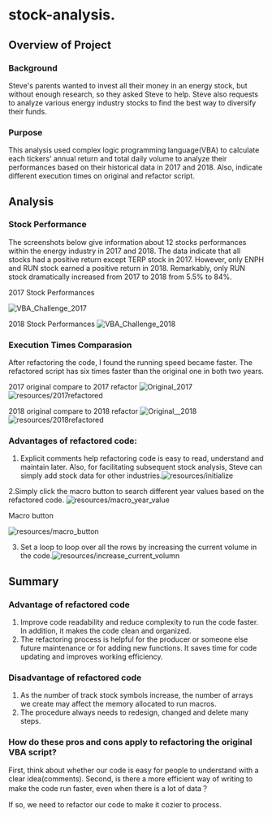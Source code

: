 # stock-analysis.

## Overview of Project
### Background
Steve's parents wanted to invest all their money in an energy stock, but without enough research, so they asked Steve to help. Steve also requests to analyze various energy industry stocks to find the best way to diversify their funds.

### Purpose
This analysis used complex logic programming language(VBA) to calculate each tickers' annual return and total daily volume to analyze their performances based on their historical data in 2017 and 2018. Also, indicate different execution times on original and refactor script.

## Analysis
### Stock Performance
The screenshots below give information about 12 stocks performances within the energy industry in 2017 and 2018. The data indicate that all stocks had a positive return except TERP stock in 2017. However, only ENPH and RUN stock earned a positive return in 2018. Remarkably, only RUN stock dramatically increased from 2017 to 2018 from 5.5% to 84%.

2017 Stock Performances

![VBA_Challenge_2017](resources/VBA_Challenge_2017.png)

2018 Stock Performances
![VBA_Challenge_2018](resources/VBA_Challenge_2018.png)


### Execution Times Comparasion
After refactoring the code, I found the running speed became faster. The refactored script has six times faster than the original one in both two years.

2017 original compare to 2017 refactor
![Original_2017](resources/Original_2017.png)
![resources/2017refactored](resources/2017refactored.png)

2018 original compare to 2018 refactor
![Original__2018](resources/Original__2018.png)
![resources/2018refactored](resources/2017refactored.png)




### Advantages of refactored code:
1. Explicit comments help refactoring code is easy to read, understand and maintain later. Also, for facilitating subsequent stock analysis, Steve can simply add stock data for other industries.![resources/initialize](resources/initialize.png)

2.Simply click the macro button to search different year values based on the refactored code. 
![resources/macro_year_value](resources/macro_year_value.png)
 
Macro button

![resources/macro_button](resources/macro_button.png)

3. Set a loop to loop over all the rows by increasing the current volume in the code.![resources/increase_current_volumn](resources/increase_current_volumn.png)

## Summary
### Advantage of refactored code
1. Improve code readability and reduce complexity to run the code faster. In addition, it makes the code clean and organized. 
2. The refactoring process is helpful for the producer or someone else future maintenance or for adding new functions. It saves time for code updating and improves working efficiency. 

### Disadvantage of refactored code
1. As the number of track stock symbols increase, the number of arrays we create may affect the memory allocated to run macros. 
2. The procedure always needs to redesign, changed and delete many steps.

### How do these pros and cons apply to refactoring the original VBA script?
First, think about whether our code is easy for people to understand with a clear idea(comments). Second, is there a more efficient way of writing to make the code run faster, even when there is a lot of data？

If so, we need to refactor our code to make it cozier to process. 
